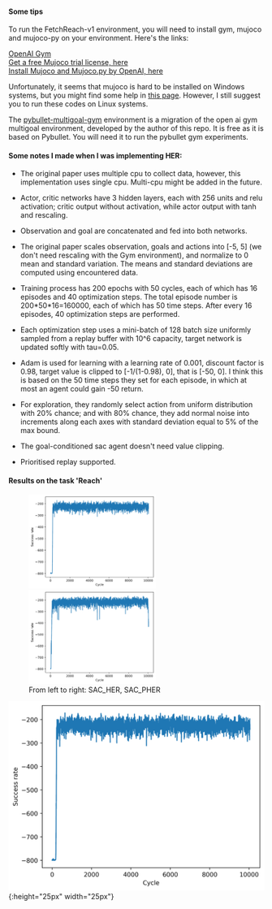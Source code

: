 #### Some tips

To run the FetchReach-v1 environment, you will need to install gym, mujoco and mujoco-py on your environment.
Here's the links:  

[OpenAI Gym](https://github.com/openai/gym)  
[Get a free Mujoco trial license, here](https://www.roboti.us/license.html)  
[Install Mujoco and Mujoco.py by OpenAI, here](https://github.com/openai/mujoco-py)  

Unfortunately, it seems that mujoco is hard to be installed on Windows systems, but you might find some help in [this
page](https://github.com/openai/mujoco-py/issues/253). However, I still suggest you to run these codes on Linux systems.

The [pybullet-multigoal-gym](https://github.com/IanYangChina/pybullet_multigoal_gym) environment is a migration of the open ai gym multigoal environment, developed by the author
of this repo. It is free as it is based on Pybullet. You will need it to run the pybullet gym experiments.

#### Some notes I made when I was implementing HER:  
* The original paper uses multiple cpu to collect data, however, this implementation uses single cpu. Multi-cpu might be 
added in the future.  
* Actor, critic networks have 3 hidden layers, each with 256 units and relu activation; critic output without activation, 
while actor output with tanh and rescaling.  
* Observation and goal are concatenated and fed into both networks.  
* The original paper scales observation, goals and actions into [-5, 5] (we don't need rescaling with the Gym environment), 
and normalize to 0 mean and standard variation. The means and standard deviations are computed using encountered data.  
* Training process has 200 epochs with 50 cycles, each of which has 16 episodes and 40 optimization steps. The total 
episode number is 200\*50\*16=160000, each of which has 50 time steps. After every 16 episodes, 40 optimization steps are 
performed.  
* Each optimization step uses a mini-batch of 128 batch size uniformly sampled from a replay buffer with 10^6 capacity,
target network is updated softly with tau=0.05.  
* Adam is used for learning with a learning rate of 0.001, discount factor is 0.98, target value is clipped to 
[-1/(1-0.98), 0], that is [-50, 0]. I think this is based on the 50 time steps they set for each episode, in which at 
most an agent could gain -50 return.  
* For exploration, they randomly select action from uniform distribution with 20% chance; and with 80% chance, they 
add normal noise into increments along each axes with standard deviation equal to 5% of the max bound.  

* The goal-conditioned sac agent doesn't need value clipping.
* Prioritised replay supported.

#### Results on the task 'Reach'
<figure>
    <img src="sac_pybullet_gym/Reach_HER/seed11/data/cycle_returns.png" width="250"/>
    <img src="sac_pybullet_gym/Reach_PHER/seed11/data/cycle_returns.png" width="250"/>
    <figcaption>From left to right: SAC_HER, SAC_PHER</figcaption>
</figure>

![SAC_HER](sac_pybullet_gym/Reach_HER/seed11/data/cycle_returns.png){:height="25px" width="25px"}

